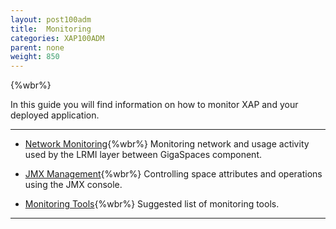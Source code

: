 ```yaml
---
layout: post100adm
title:  Monitoring
categories: XAP100ADM
parent: none
weight: 850
---
```


{%wbr%}

In this guide you will find information on how to monitor XAP and your deployed application.

<hr/>

- [Network Monitoring](./monitoring-network-activity.html){%wbr%}
Monitoring network and usage activity used by the LRMI layer between GigaSpaces component.


- [JMX Management](./space-jmx-management.html){%wbr%}
Controlling space attributes and operations using the JMX console.


- [Monitoring Tools](./suggested-monitoring-tools.html){%wbr%}
Suggested list of monitoring tools.

 <hr/>

